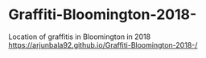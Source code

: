 # Graffiti-Bloomington-2018-
Location of graffitis in Bloomington in 2018
https://arjunbala92.github.io/Graffiti-Bloomington-2018-/
